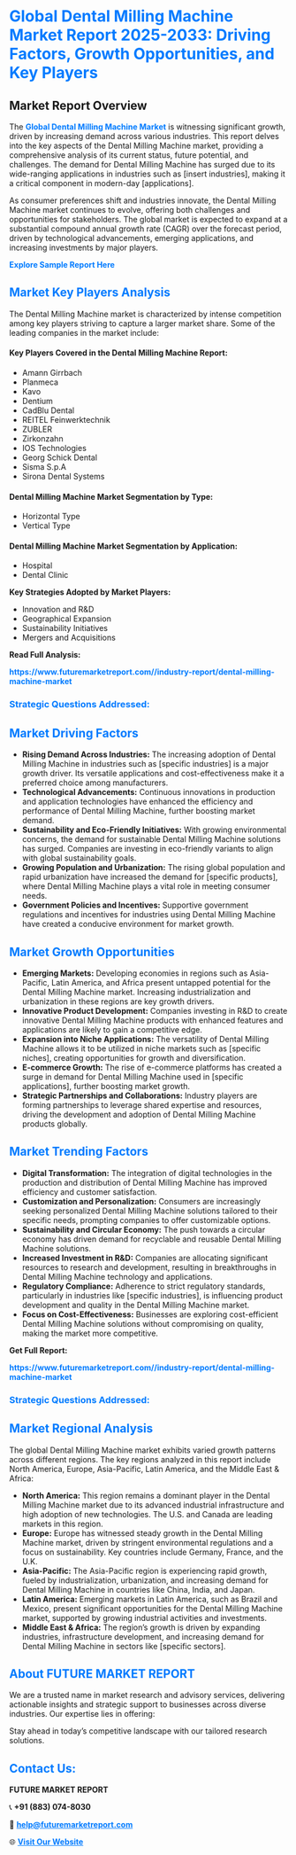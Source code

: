 <h1 style="color: #007BFF;">Global Dental Milling Machine Market Report 2025-2033: Driving Factors, Growth Opportunities, and Key Players</h1>

<section id="overview">
<h2>Market Report Overview</h2>
<p>The <a href="https://www.futuremarketreport.com//industry-report/dental-milling-machine-market" style="color: #007BFF; text-decoration: none;"><strong>Global Dental Milling Machine Market</strong></a> is witnessing significant growth, driven by increasing demand across various industries. This report delves into the key aspects of the Dental Milling Machine market, providing a comprehensive analysis of its current status, future potential, and challenges. The demand for Dental Milling Machine has surged due to its wide-ranging applications in industries such as [insert industries], making it a critical component in modern-day [applications].</p>
<p>As consumer preferences shift and industries innovate, the Dental Milling Machine market continues to evolve, offering both challenges and opportunities for stakeholders. The global market is expected to expand at a substantial compound annual growth rate (CAGR) over the forecast period, driven by technological advancements, emerging applications, and increasing investments by major players.</p>
</section>

<section id="overview">
<p><a href="https://www.futuremarketreport.com//request-sample/reportId=58617" style="color: #007BFF; text-decoration: none;"><strong>Explore Sample Report Here</strong></a></p>
</section>

<section id="key-players">
<h2 style="color: #007BFF;">Market Key Players Analysis</h2>
<p>The Dental Milling Machine market is characterized by intense competition among key players striving to capture a larger market share. Some of the leading companies in the market include:</p>
<h4>Key Players Covered in the Dental Milling Machine Report:</h4>
<ul><li>Amann Girrbach</li><li>Planmeca</li><li>Kavo</li><li>Dentium</li><li>CadBlu Dental</li><li>REITEL Feinwerktechnik</li><li>ZUBLER</li><li>Zirkonzahn</li><li>IOS Technologies</li><li>Georg Schick Dental</li><li>Sisma S.p.A</li><li>Sirona Dental Systems</li></ul>
<h4>Dental Milling Machine Market Segmentation by Type:</h4>
<ul><li>Horizontal Type</li><li>Vertical Type</li></ul>

<h4>Dental Milling Machine Market Segmentation by Application:</h4>
<ul><li>Hospital</li><li>Dental Clinic</li></ul>
<p><strong>Key Strategies Adopted by Market Players:</strong></p>
<ul>
<li>Innovation and R&D</li>
<li>Geographical Expansion</li>
<li>Sustainability Initiatives</li>
<li>Mergers and Acquisitions</li>
</ul>
</section>

<section>
<p><strong>Read Full Analysis: </strong></p><a href="https://www.futuremarketreport.com//industry-report/dental-milling-machine-market" style="color: #007BFF; text-decoration: none;"><strong>https://www.futuremarketreport.com//industry-report/dental-milling-machine-market</strong></a>
<h3 style="color: #007BFF;">Strategic Questions Addressed:</h3>
</section>

<section id="driving-factors">
<h2 style="color: #007BFF;">Market Driving Factors</h2>
<ul>
<li><strong>Rising Demand Across Industries:</strong> The increasing adoption of Dental Milling Machine in industries such as [specific industries] is a major growth driver. Its versatile applications and cost-effectiveness make it a preferred choice among manufacturers.</li>
<li><strong>Technological Advancements:</strong> Continuous innovations in production and application technologies have enhanced the efficiency and performance of Dental Milling Machine, further boosting market demand.</li>
<li><strong>Sustainability and Eco-Friendly Initiatives:</strong> With growing environmental concerns, the demand for sustainable Dental Milling Machine solutions has surged. Companies are investing in eco-friendly variants to align with global sustainability goals.</li>
<li><strong>Growing Population and Urbanization:</strong> The rising global population and rapid urbanization have increased the demand for [specific products], where Dental Milling Machine plays a vital role in meeting consumer needs.</li>
<li><strong>Government Policies and Incentives:</strong> Supportive government regulations and incentives for industries using Dental Milling Machine have created a conducive environment for market growth.</li>
</ul>
</section>

<section id="growth-opportunities">
<h2 style="color: #007BFF;">Market Growth Opportunities</h2>
<ul>
<li><strong>Emerging Markets:</strong> Developing economies in regions such as Asia-Pacific, Latin America, and Africa present untapped potential for the Dental Milling Machine market. Increasing industrialization and urbanization in these regions are key growth drivers.</li>
<li><strong>Innovative Product Development:</strong> Companies investing in R&D to create innovative Dental Milling Machine products with enhanced features and applications are likely to gain a competitive edge.</li>
<li><strong>Expansion into Niche Applications:</strong> The versatility of Dental Milling Machine allows it to be utilized in niche markets such as [specific niches], creating opportunities for growth and diversification.</li>
<li><strong>E-commerce Growth:</strong> The rise of e-commerce platforms has created a surge in demand for Dental Milling Machine used in [specific applications], further boosting market growth.</li>
<li><strong>Strategic Partnerships and Collaborations:</strong> Industry players are forming partnerships to leverage shared expertise and resources, driving the development and adoption of Dental Milling Machine products globally.</li>
</ul>
</section>

<section id="trending-factors">
<h2 style="color: #007BFF;">Market Trending Factors</h2>
<ul>
<li><strong>Digital Transformation:</strong> The integration of digital technologies in the production and distribution of Dental Milling Machine has improved efficiency and customer satisfaction.</li>
<li><strong>Customization and Personalization:</strong> Consumers are increasingly seeking personalized Dental Milling Machine solutions tailored to their specific needs, prompting companies to offer customizable options.</li>
<li><strong>Sustainability and Circular Economy:</strong> The push towards a circular economy has driven demand for recyclable and reusable Dental Milling Machine solutions.</li>
<li><strong>Increased Investment in R&D:</strong> Companies are allocating significant resources to research and development, resulting in breakthroughs in Dental Milling Machine technology and applications.</li>
<li><strong>Regulatory Compliance:</strong> Adherence to strict regulatory standards, particularly in industries like [specific industries], is influencing product development and quality in the Dental Milling Machine market.</li>
<li><strong>Focus on Cost-Effectiveness:</strong> Businesses are exploring cost-efficient Dental Milling Machine solutions without compromising on quality, making the market more competitive.</li>
</ul>
</section>

<section>
<p><strong>Get Full Report: </strong></p><a href="https://www.futuremarketreport.com//industry-report/dental-milling-machine-market" style="color: #007BFF; text-decoration: none;"><strong>https://www.futuremarketreport.com//industry-report/dental-milling-machine-market</strong></a>
<h3 style="color: #007BFF;">Strategic Questions Addressed:</h3>
</section>


<section id="regional-analysis">
<h2 style="color: #007BFF;">Market Regional Analysis</h2>
<p>The global Dental Milling Machine market exhibits varied growth patterns across different regions. The key regions analyzed in this report include North America, Europe, Asia-Pacific, Latin America, and the Middle East & Africa:</p>
<ul>
<li><strong>North America:</strong> This region remains a dominant player in the Dental Milling Machine market due to its advanced industrial infrastructure and high adoption of new technologies. The U.S. and Canada are leading markets in this region.</li>
<li><strong>Europe:</strong> Europe has witnessed steady growth in the Dental Milling Machine market, driven by stringent environmental regulations and a focus on sustainability. Key countries include Germany, France, and the U.K.</li>
<li><strong>Asia-Pacific:</strong> The Asia-Pacific region is experiencing rapid growth, fueled by industrialization, urbanization, and increasing demand for Dental Milling Machine in countries like China, India, and Japan.</li>
<li><strong>Latin America:</strong> Emerging markets in Latin America, such as Brazil and Mexico, present significant opportunities for the Dental Milling Machine market, supported by growing industrial activities and investments.</li>
<li><strong>Middle East & Africa:</strong> The region’s growth is driven by expanding industries, infrastructure development, and increasing demand for Dental Milling Machine in sectors like [specific sectors].</li>
</ul>
</section>

<footer>
<h2 style="color: #007BFF;">About FUTURE MARKET REPORT</h2>
<p>We are a trusted name in market research and advisory services, delivering actionable insights and strategic support to businesses across diverse industries. Our expertise lies in offering:</p>

<p>Stay ahead in today’s competitive landscape with our tailored research solutions.</p>

<h2 style="color: #007BFF;">Contact Us:</h2>
<p><strong>FUTURE MARKET REPORT</strong></p>
<p>📞 <strong>+91 (883) 074-8030</strong></p>
<p>📧 <strong><a href="mailto:help@futuremarketreport.com" style="color: #007BFF;">help@futuremarketreport.com</a></strong></p>
<p>🌐 <strong><a href="https://www.futuremarketreport.com/" style="color: #007BFF;">Visit Our Website</a></strong></p>
</footer>